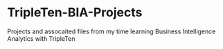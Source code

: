 # TripleTen-BIA-Projects
Projects and assocaited files from my time learning Business Intelligence Analytics with TripleTen
